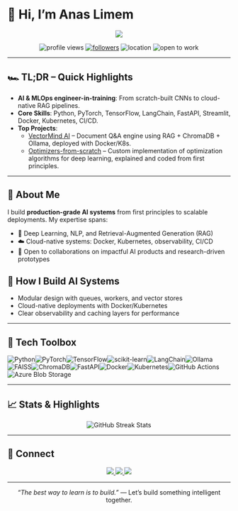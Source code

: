 # 👋 Hi, I’m **Anas Limem**

<p align="center">
  <img src="https://readme-typing-svg.demolab.com?font=Fira+Code&pause=1200&color=00E7FF&center=true&vCenter=true&width=900&lines=AI+Engineer-in-the-Making;Turning+Math+into+Machines;RAG+%7C+MLOps+%7C+Deep+Learning+%7C+Cloud-native+AI;Always+Learning,+Always+Building" />
</p>

<p align="center">
  <img src="https://komarev.com/ghpvc/?username=anaslimem&label=Profile+views&color=0e75b6&style=flat-square" alt="profile views" />
  <a href="https://github.com/anaslimem?tab=followers"><img alt="followers" src="https://img.shields.io/github/followers/anaslimem?style=flat-square&color=blue" /></a>
  <img alt="location" src="https://img.shields.io/badge/Tunis-Tunisia-ff4757?style=flat-square" />
  <img alt="open to work" src="https://img.shields.io/badge/Open%20to%20Work-Yes-success?style=flat-square" />
</p>

---

## 🏎️ TL;DR – Quick Highlights

- **AI & MLOps engineer-in-training**: From scratch-built CNNs to cloud-native RAG pipelines.  
- **Core Skills**: Python, PyTorch, TensorFlow, LangChain, FastAPI, Streamlit, Docker, Kubernetes, CI/CD.  
- **Top Projects**:  
  - [VectorMind AI](https://github.com/anaslimem/VectorMind-AI) – Document Q&A engine using RAG + ChromaDB + Ollama, deployed with Docker/K8s.  
  - [Optimizers-from-scratch](https://github.com/anaslimem/Optimizers-from-scratch) – Custom implementation of optimization algorithms for deep learning, explained and coded from first principles.  

---

## 🚀 About Me

I build **production-grade AI systems** from first principles to scalable deployments. My expertise spans:  

- 🧠 Deep Learning, NLP, and Retrieval-Augmented Generation (RAG)  
- ☁️ Cloud-native systems: Docker, Kubernetes, observability, CI/CD  
- 🤝 Open to collaborations on impactful AI products and research-driven prototypes  


## 🧭 How I Build AI Systems

- Modular design with queues, workers, and vector stores
- Cloud-native deployments with Docker/Kubernetes
- Clear observability and caching layers for performance

---

## 🧰 Tech Toolbox

<img src="https://img.shields.io/badge/Python-3776AB?logo=python&logoColor=white&style=flat" alt="Python" className="h-5" /><img src="https://img.shields.io/badge/PyTorch-EE4C2C?logo=pytorch&logoColor=white&style=flat" alt="PyTorch" className="h-5" /><img src="https://img.shields.io/badge/TensorFlow-FF6F00?logo=tensorflow&logoColor=white&style=flat" alt="TensorFlow" className="h-5" /><img src="https://img.shields.io/badge/scikit--learn-F7931E?logo=scikitlearn&logoColor=white&style=flat" alt="scikit-learn" className="h-5" /><img src="https://img.shields.io/badge/LangChain-0C8CE9?style=flat" alt="LangChain" className="h-5" /><img src="https://img.shields.io/badge/Ollama-000000?style=flat" alt="Ollama" className="h-5" /><img src="https://img.shields.io/badge/FAISS-005F9E?style=flat" alt="FAISS" className="h-5" /><img src="https://img.shields.io/badge/ChromaDB-FF0080?style=flat" alt="ChromaDB" className="h-5" /><img src="https://img.shields.io/badge/FastAPI-009688?logo=fastapi&logoColor=white&style=flat" alt="FastAPI" className="h-5" /><img src="https://img.shields.io/badge/Docker-2496ED?logo=docker&logoColor=white&style=flat" alt="Docker" className="h-5" /><img src="https://img.shields.io/badge/Kubernetes-326CE5?logo=kubernetes&logoColor=white&style=flat" alt="Kubernetes" className="h-5" /><img src="https://img.shields.io/badge/GitHub%20Actions-2088FF?logo=githubactions&logoColor=white&style=flat" alt="GitHub Actions" className="h-5" /><img src="https://img.shields.io/badge/Azure%20Blob%20Storage-0078D4?logo=microsoftazure&logoColor=white&style=flat" alt="Azure Blob Storage"/>


---

## 📈 Stats & Highlights

<p align="center">
  <img src="https://streak-stats.demolab.com?user=anaslimem&theme=radical" alt="GitHub Streak Stats" />
</p>

---

## 🤝 Connect

<p align="center">
  <a href="https://www.linkedin.com/in/anas-limem-2b01702b1/">
    <img src="https://img.shields.io/badge/LinkedIn-0077B5?logo=linkedin&logoColor=white&style=for-the-badge" />
  </a>
  <a href="https://github.com/anaslimem">
    <img src="https://img.shields.io/badge/GitHub-181717?logo=github&logoColor=white&style=for-the-badge" />
  </a>
  <a href="http://medium.com/@limemanas0">
    <img src="https://img.shields.io/badge/Medium-12100E?logo=medium&logoColor=white&style=for-the-badge" />
  </a>
</p>

---

<p align="center"><i>“The best way to learn is to build.”</i> — Let’s build something intelligent together.</p>
